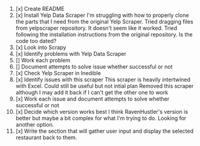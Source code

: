 1. [x] Create README
2. [x] Install Yelp Data Scraper
    I'm struggling with how to properly clone the parts that I need from the original Yelp Scraper.
    Tried dragging files from yelpscraper repository. It doesn't seem like it worked.
    Tried following the installation instructions from the original repository. Is the code too dated?
3. [x] Look into Scrapy
4. [x] Identify problems with Yelp Data Scraper
5. [] Work each problem
6. [] Document attempts to solve issue whether successful or not
7. [x] Check Yelp Scraper in Inedible
8. [x] Identify issues with this scraper
    This scraper is heavily intertwined with Excel. Could still be useful but not intial plan
    Removed this scraper although I may add it back if I can't get the other one to work
9. [x] Work each issue and document attempts to solve whether successful or not
10. [x] Decide which version works best
    I think RavenHustler's version is better but maybe a bit complex for what I'm trying to do. Looking for another option.
11. [x] Write the section that will gather user input and display the selected restaurant back to them.
